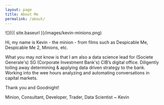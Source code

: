 ```yaml
---
layout: page
title: About Me
permalink: /about/
---
```


![]({{ site.baseurl }}/images/kevin-minions.png)

Hi, my name is Kevin - the minion - from films such as Despicable Me, Despicable Me 2, Minions, etc.

What you may not know is that I am also a data science lead for (Societe Generale's) SG (Corporate Investment Bank's) CIB’s digital office. Diligently toiling away determining & applying data driven strategy to the bank. Working into the wee hours analyzing and automating conversations in capital markets.

Thank you and Goodnight!


Minion, Consultant, Developer, Trader, Data Scientist
~ Kevin